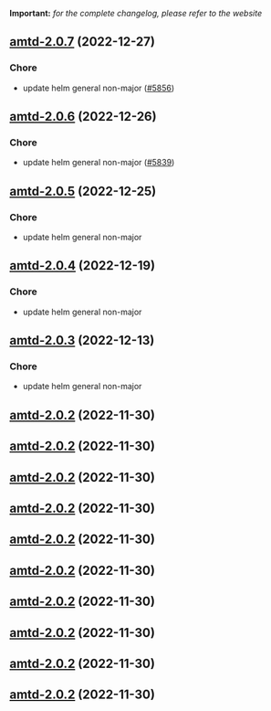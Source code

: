 **Important:**
*for the complete changelog, please refer to the website*




## [amtd-2.0.7](https://github.com/truecharts/charts/compare/amtd-2.0.6...amtd-2.0.7) (2022-12-27)

### Chore

- update helm general non-major ([#5856](https://github.com/truecharts/charts/issues/5856))
  
  


## [amtd-2.0.6](https://github.com/truecharts/charts/compare/amtd-2.0.5...amtd-2.0.6) (2022-12-26)

### Chore

- update helm general non-major ([#5839](https://github.com/truecharts/charts/issues/5839))
  
  


## [amtd-2.0.5](https://github.com/truecharts/charts/compare/amtd-2.0.4...amtd-2.0.5) (2022-12-25)

### Chore

- update helm general non-major
  
  


## [amtd-2.0.4](https://github.com/truecharts/charts/compare/amtd-2.0.3...amtd-2.0.4) (2022-12-19)

### Chore

- update helm general non-major
  
  


## [amtd-2.0.3](https://github.com/truecharts/charts/compare/amtd-2.0.2...amtd-2.0.3) (2022-12-13)

### Chore

- update helm general non-major
  
  


## [amtd-2.0.2](https://github.com/truecharts/charts/compare/amtd-2.0.1...amtd-2.0.2) (2022-11-30)




## [amtd-2.0.2](https://github.com/truecharts/charts/compare/amtd-2.0.1...amtd-2.0.2) (2022-11-30)




## [amtd-2.0.2](https://github.com/truecharts/charts/compare/amtd-2.0.1...amtd-2.0.2) (2022-11-30)




## [amtd-2.0.2](https://github.com/truecharts/charts/compare/amtd-2.0.1...amtd-2.0.2) (2022-11-30)




## [amtd-2.0.2](https://github.com/truecharts/charts/compare/amtd-2.0.1...amtd-2.0.2) (2022-11-30)




## [amtd-2.0.2](https://github.com/truecharts/charts/compare/amtd-2.0.1...amtd-2.0.2) (2022-11-30)




## [amtd-2.0.2](https://github.com/truecharts/charts/compare/amtd-2.0.1...amtd-2.0.2) (2022-11-30)




## [amtd-2.0.2](https://github.com/truecharts/charts/compare/amtd-2.0.1...amtd-2.0.2) (2022-11-30)




## [amtd-2.0.2](https://github.com/truecharts/charts/compare/amtd-2.0.1...amtd-2.0.2) (2022-11-30)




## [amtd-2.0.2](https://github.com/truecharts/charts/compare/amtd-2.0.1...amtd-2.0.2) (2022-11-30)


